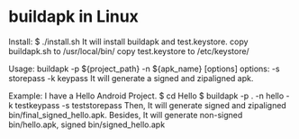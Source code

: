 buildapk in Linux
========
Install:
    $ ./install.sh
    It will install buildapk and test.keystore.
    copy buildapk.sh to /usr/local/bin/
    copy test.keystore to /etc/keystore/

Usage:
    buildapk -p ${project_path} -n ${apk_name} [options]
    options:
    -s   storepass
    -k   keypass
    It will generate a signed and zipaligned apk.

Example:
    I have a Hello Android Project.
    $ cd Hello
    $ buildapk -p . -n hello -k testkeypass -s teststorepass
    Then, It will generate signed and zipaligned bin/final_signed_hello.apk.
    Besides, It will generate non-signed bin/hello.apk, signed bin/signed_hello.apk

